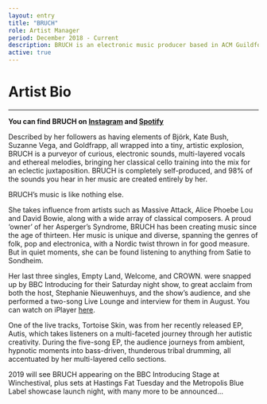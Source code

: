 ```yaml
---
layout: entry
title: "BRUCH"
role: Artist Manager
period: December 2018 - Current
description: BRUCH is an electronic music producer based in ACM Guildford.
active: true
---
```

# Artist Bio
<hr>

**You can find BRUCH on [Instagram](https://www.instagram.com/bruchmusic/) and [Spotify](https://open.spotify.com/artist/35ht3cw9emBnkLoQXpKEvj?si=N9_bZszvTs-8WSaWYpcxIg)**

Described by her followers as having elements of Björk, Kate Bush, Suzanne Vega, and Goldfrapp, all wrapped into a tiny, artistic explosion, BRUCH is a purveyor of curious, electronic sounds, multi-layered vocals and ethereal melodies, bringing her classical cello training into the mix for an eclectic juxtaposition. BRUCH is completely self-produced, and 98% of the sounds you hear in her music are created entirely by her.

BRUCH’s music is like nothing else.

She takes influence from artists such as Massive Attack, Alice Phoebe Lou and David Bowie, along with a wide array of classical composers. A proud ‘owner’ of her Asperger’s Syndrome, BRUCH has been creating music since the age of thirteen. Her music is unique and diverse, spanning the genres of folk, pop and electronica, with a Nordic twist thrown in for good measure. But in quiet moments, she can be found listening to anything from Satie to Sondheim.

Her last three singles, Empty Land, Welcome, and CROWN. were snapped up by BBC Introducing for their Saturday night show, to great acclaim from both the host, Stephanie Nieuwenhuys, and the show’s audience, and she performed a two-song Live Lounge and interview for them in August. You can watch on iPlayer [here](https://www.bbc.co.uk/programmes/p06l8qqm).

One of the live tracks, Tortoise Skin, was from her recently released EP, Autis, which takes listeners on a multi-faceted journey through her autistic creativity. During the five-song EP, the audience journeys from ambient, hypnotic moments into bass-driven, thunderous tribal drumming, all accentuated by her multi-layered cello sections.

2019 will see BRUCH appearing on the BBC Introducing Stage at Winchestival, plus sets at Hastings Fat Tuesday and the Metropolis Blue Label showcase launch night, with many more to be announced…